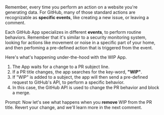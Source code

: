 Remember, every time you perform an action on a website you're generating data. For GitHub, many of those standard actions are recognizable as **specific events**, like creating a new issue, or leaving a comment.

Each GitHub App specializes in different **events**, to perform routine behaviors. Remember that it's similar to a security monitoring system, looking for actions like movement or noise in a specific part of your home, and then perfoming a pre-defined action that is triggered from the event.

Here's what's happening under-the-hood with the WIP App.

1. The App waits for a change to a PR subject line.
2. If a PR title changes, the app searches for the key-word, **"WIP"**.
3. If "WIP" is added to a subject, the app will then send a pre-defined request to GitHub's API, to perform a specific behavior.
4. In this case, the GitHub API is used to change the PR behavior and block a merge.

Prompt: Now let's see what happens when you **remove** WIP from the PR title. Revert your change, and we'll learn more in the next comment.
